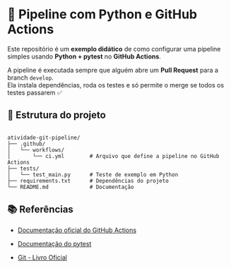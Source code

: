 # 🚀 Pipeline com Python e GitHub Actions

Este repositório é um **exemplo didático** de como configurar uma pipeline simples 
usando **Python + pytest** no **GitHub Actions**.

A pipeline é executada sempre que alguém abre um **Pull Request** para a branch `develop`.  
Ela instala dependências, roda os testes e só permite o merge se todos os testes passarem ✅

## 📂 Estrutura do projeto

```

atividade-git-pipeline/
├── .github/
│   └── workflows/
│       └── ci.yml        # Arquivo que define a pipeline no GitHub Actions
├── tests/
│   └── test_main.py      # Teste de exemplo em Python
├── requirements.txt      # Dependências do projeto
└── README.md             # Documentação

````

## 📚 Referências

* [Documentação oficial do GitHub Actions](https://docs.github.com/actions)

* [Documentação do pytest](https://docs.pytest.org/)

* [Git - Livro Oficial](https://git-scm.com/book/pt-br/v2)
